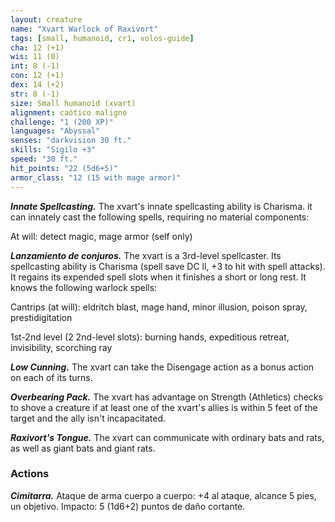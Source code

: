 ```yaml
---
layout: creature
name: "Xvart Warlock of Raxivort"
tags: [small, humanoid, cr1, volos-guide]
cha: 12 (+1)
wis: 11 (0)
int: 8 (-1)
con: 12 (+1)
dex: 14 (+2)
str: 8 (-1)
size: Small humanoid (xvart)
alignment: caótico maligno
challenge: "1 (200 XP)"
languages: "Abyssal"
senses: "darkvision 30 ft."
skills: "Sigilo +3"
speed: "30 ft."
hit_points: "22 (5d6+5)"
armor_class: "12 (15 with mage armor)"
---
```


***Innate Spellcasting.*** The xvart's innate spellcasting ability is Charisma. it can innately cast the following spells, requiring no material components:

At will: detect magic, mage armor (self only)

***Lanzamiento de conjuros.*** The xvart is a 3rd-level spellcaster. Its spellcasting ability is Charisma (spell save DC ll, +3 to hit with spell attacks). It regains its expended spell slots when it finishes a short or long rest. It knows the following warlock spells:

Cantrips (at will): eldritch blast, mage hand, minor illusion, poison spray, prestidigitation

1st-2nd level (2 2nd-level slots): burning hands, expeditious retreat, invisibility, scorching ray

***Low Cunning.*** The xvart can take the Disengage action as a bonus action on each of its turns.

***Overbearing Pack.*** The xvart has advantage on Strength (Athletics) checks to shove a creature if at least one of the xvart's allies is within 5 feet of the target and the ally isn't incapacitated.

***Raxivort's Tongue.*** The xvart can communicate with ordinary bats and rats, as well as giant bats and giant rats.

### Actions

***Cimitarra.*** Ataque de arma cuerpo a cuerpo: +4 al ataque, alcance 5 pies, un objetivo. Impacto: 5 (1d6+2) puntos de daño cortante.